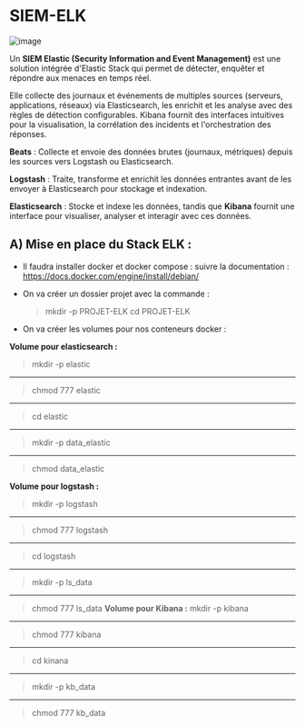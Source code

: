 


# SIEM-ELK

![image](https://github.com/user-attachments/assets/f9ea056e-0719-458f-aff0-3d7630c1a4ec)




Un **SIEM Elastic (Security Information and Event Management)** est une solution intégrée d'Elastic Stack qui permet de détecter, enquêter et répondre aux menaces en temps réel.

Elle collecte des journaux et événements de multiples sources (serveurs, applications, réseaux) via Elasticsearch, les enrichit et les analyse avec des règles de détection configurables. Kibana fournit des interfaces intuitives pour la visualisation, la corrélation des incidents et l'orchestration des réponses.

**Beats** : Collecte et envoie des données brutes (journaux, métriques) depuis les sources vers Logstash ou Elasticsearch.

**Logstash** : Traite, transforme et enrichit les données entrantes avant de les envoyer à Elasticsearch pour stockage et indexation.

**Elasticsearch** : Stocke et indexe les données, tandis que **Kibana** fournit une interface pour visualiser, analyser et interagir avec ces données.

## A) Mise en place du Stack ELK : 

- Il faudra installer docker et docker compose :
suivre la documentation : https://docs.docker.com/engine/install/debian/

- On va créer un dossier projet avec la commande :
  > mkdir -p PROJET-ELK
  > cd PROJET-ELK
- On va créer les volumes pour nos conteneurs docker :

**Volume pour elasticsearch :**
>mkdir -p elastic
****
>chmod 777 elastic
****
>cd elastic
****
>mkdir -p data_elastic
****
>chmod data_elastic

**Volume pour logstash :**
>mkdir -p logstash
****
>chmod 777 logstash
****
>cd logstash
****
>mkdir -p ls_data
****
>chmod 777 ls_data
**Volume pour Kibana :**
>mkdir -p kibana
****
>chmod 777 kibana
****
>cd kinana
****
>mkdir -p kb_data
****
>chmod 777 kb_data

